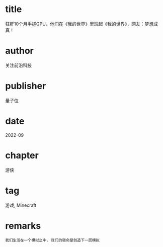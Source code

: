 # title
狂肝10个月手搓GPU，他们在《我的世界》里玩起《我的世界》，网友：梦想成真！

# author
关注前沿科技

# publisher
量子位

# date
2022-09

# chapter
游侠

# tag
游戏, Minecraft

# remarks
`我们生活在一个模拟之中. 我们的宿命是创造下一层模拟`
